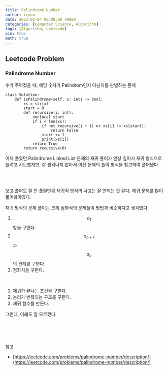 ```yaml
---
title: Palindrome Number
author: icyou
date: 2023-02-04 00:00:00 +0900
categories: [Computer Science, Algorithm]
tags: [Algorithm, Leetcode]
pin: true
math: true
---
```


## Leetcode Problem

### Palindrome Number

수가 주어졌을 때, 해당 숫자가 Palindrom인지 아닌지를 판별하는 문제

```
class Solution:
    def isPalindrome(self, x: int) -> bool:
        xs = str(x)
        start = 0
        def recursive(i: int):
            nonlocal start
            if i < len(xs):
                if not recursive(i + 1) or xs[i] != xs[start]:
                    return False
                start += 1
                print(xs[i])
            return True
        return recursive(0)
```
어제 풀었던 Palindrome Linked List 문제의 재귀 풀이가 인상 깊어서 재귀 방식으로 풀려고 시도했지만, 잘 생각나지 않아서 이전 문제의 풀이 방식을 참고하여 풀어냈다.

<br/><br/>

보고 풀어도 잘 안 풀릴만큼 재귀적 방식의 사고는 잘 안되는 것 같다. 
재귀 문제를 많이 풀어봐야겠다.

재귀 방식의 문제 풀이는 크게 점화식의 문제풀이 방법과 비슷하다고 생각했다.
1. $$ a_1 $$항을 구한다.
2. $$ a_{n+1} $$과 $$ a_n $$의 관계를 구한다.
3. 점화식을 구한다.

<br/>

1. 재귀가 끝나는 조건을 구한다.
2. 논리가 반복되는 구조를 구한다.
3. 재귀 함수를 만든다.

그런데, 이래도 잘 모르겠다.


<br/><br/><br/><br/>
참고 
- [https://leetcode.com/problems/palindrome-number/description/](https://leetcode.com/problems/palindrome-number/description/)